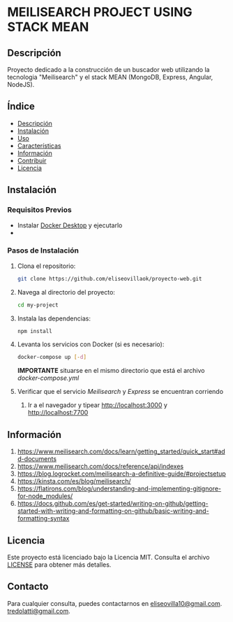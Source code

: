 # MEILISEARCH PROJECT USING STACK MEAN

## Descripción

Proyecto dedicado a la construcción de un buscador web utilizando la tecnologia "Meilisearch" y el stack MEAN (MongoDB, Express, Angular, NodeJS).

## Índice

- [Descripción](#descripción)
- [Instalación](#instalación)
- [Uso](#uso)
- [Características](#características)
- [Información](#información)
- [Contribuir](#contribuir)
- [Licencia](#licencia)

## Instalación

### Requisitos Previos

- Instalar [Docker Desktop](https://www.docker.com/) y ejecutarlo
-

### Pasos de Instalación

1. Clona el repositorio:
   ```bash
   git clone https://github.com/eliseovillaok/proyecto-web.git
   ```
2. Navega al directorio del proyecto:
   ```bash
   cd my-project
   ```
3. Instala las dependencias:
   ```bash
   npm install
   ```
4. Levanta los servicios con Docker (si es necesario):

   ```bash
   docker-compose up [-d]
   ```

   **IMPORTANTE** situarse en el mismo directorio que está el archivo _docker-compose.yml_

5. Verificar que el servicio _Meilisearch_ y _Express_ se encuentran corriendo
   1. Ir a el navegador y tipear [http://localhost:3000](http://localhost:3000) y [http://localhost:7700](http://localhost:7700)

## Información

1. https://www.meilisearch.com/docs/learn/getting_started/quick_start#add-documents
2. https://www.meilisearch.com/docs/reference/api/indexes
3. https://blog.logrocket.com/meilisearch-a-definitive-guide/#projectsetup
4. https://kinsta.com/es/blog/meilisearch/
5. https://flatirons.com/blog/understanding-and-implementing-gitignore-for-node_modules/
6. https://docs.github.com/es/get-started/writing-on-github/getting-started-with-writing-and-formatting-on-github/basic-writing-and-formatting-syntax

## Licencia

Este proyecto está licenciado bajo la Licencia MIT. Consulta el archivo [LICENSE](LICENSE) para obtener más detalles.

## Contacto

Para cualquier consulta, puedes contactarnos en [eliseovilla10@gmail.com](mailto:eliseovilla10@gmail.com).
[tredolatti@gmail.com](mailto:tredolatti@gmail.com).

